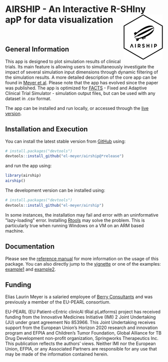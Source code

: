 # AIRSHIP - An Interactive R-SHIny apP for data visualization <img src="man/figures/logo.png" align="right" width="125" alt="" />

&nbsp;

## General Information                

This app is designed to plot simulation results of clinical trials. Its main feature is allowing users to simultaneously investigate the impact of several simulation input dimensions through dynamic filtering of the simulation results. A more detailed description of the core app can be found in [Meyer et al](https://www.softxjournal.com/article/S2352-7110(23)00043-2/fulltext). Please note that the app has evolved since the paper was published. The app is optimized for [FACTS](https://www.berryconsultants.com/software/facts/) - Fixed and Adaptive Clinical Trial Simulator - simulation output files, but can be used with any dataset in .csv format. 

The app can be installed and run locally, or accessed through the [live version](https://shiny.berryconsultants.com/airship/).

## Installation and Execution

You can install the latest stable version from [GitHub](https://github.com/el-meyer/airship) using:

``` r
# install.packages("devtools")
devtools::install_github("el-meyer/airship@*release")
```

and run the app using:

``` r
library(airship)
airship()
```

The development version can be installed using:

``` r
# install.packages("devtools")
devtools::install_github("el-meyer/airship")
```

In some instances, the installation may fail and error with an uninformative "lazy-loading" error. Installing [Rtools](https://cran.r-project.org/bin/windows/Rtools/) may solve the problem. This is particularly true when running Windows on a VM on an ARM based machine.

## Documentation

Please see the [reference manual](https://el-meyer.github.io/airship/) for more information on the usage of this package. You can also directly jump to the [vignette](https://el-meyer.github.io/airship/articles/AIRSHIP-vignette.html) or one of the examples: [example1](https://el-meyer.github.io/airship/articles/Example1.html) and [example2](https://el-meyer.github.io/airship/articles/Example2.html).

## Funding

Elias Laurin Meyer is a salaried employee of [Berry Consultants](https://www.berryconsultants.com/) and was previously a member of the EU-PEARL consortium. 

EU-PEARL (EU Patient-cEntric clinicAl tRial pLatforms) project has received funding from the Innovative Medicines Initiative (IMI) 2 Joint Undertaking (JU) under grant agreement No 853966. This Joint Undertaking receives support from the European Union’s Horizon 2020 research and innovation program and EFPIA and Children’s Tumor Foundation, Global Alliance for TB Drug Development non-profit organization, Springworks Therapeutics Inc. This publication reflects the authors’ views. Neither IMI nor the European Union, EFPIA, or any Associated Partners are responsible for any use that may be made of the information contained herein.


